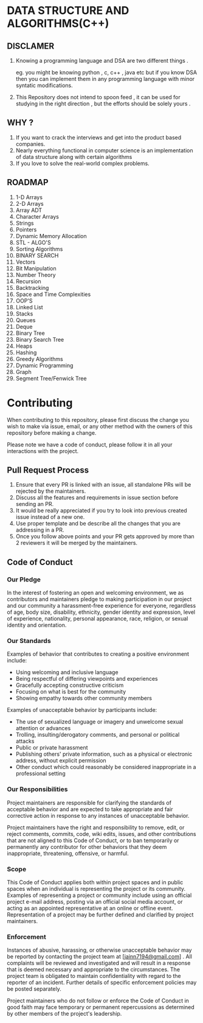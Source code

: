 # DATA STRUCTURE AND ALGORITHMS(C++)

## DISCLAMER
   1. Knowing a programming language and DSA are two different things .

      eg. you might be knowing python , c, c++ , java etc but if you know DSA then you can implement them in any programming language with minor syntatic modifications.

   2. This Repository does not intend to spoon feed , it can be used for studying in the right direction , but the efforts should be solely yours .

## WHY ?
  1. If you want to crack the interviews and get into the product based companies.
  2. Nearly everything functional in computer science is an implementation of data structure along with certain algorithms
  3. If you love to solve the real-world complex problems.


## ROADMAP
  1. 1-D Arrays
  2. 2-D Arrays
  3. Array ADT
  4. Character Arrays
  5. Strings
  6. Pointers
  7. Dynamic Memory Allocation
  8. STL - ALGO'S
  9. Sorting Algorithms
  10. BINARY SEARCH
  11. Vectors
  12. Bit Manipulation
  13. Number Theory
  14. Recursion
  15. Backtracking
  16. Space and Time Complexities
  17. OOP'S
  18. Linked List
  19. Stacks
  20. Queues
  21. Deque
  22. Binary Tree
  23. Binary Search Tree
  24. Heaps
  25. Hashing
  26. Greedy Algorithms
  27. Dynamic Programming
  28. Graph
  29. Segment Tree/Fenwick Tree


  # Contributing

  When contributing to this repository, please first discuss the change you wish to make via issue,
  email, or any other method with the owners of this repository before making a change.

  Please note we have a code of conduct, please follow it in all your interactions with the project.

  ## Pull Request Process

  1. Ensure that every PR is linked with an issue, all standalone PRs will be rejected by the maintainers.
  2. Discuss all the features and requirements in issue section before sending an PR.
  3. It would be really appreciated if you try to look into previous created issue instead of a new one.
  4. Use proper template and be describe all the changes that you are addressing in a PR.
  5. Once you follow above points and your PR gets approved by more than 2 reviewers it will be merged by the maintainers.

  ## Code of Conduct

  ### Our Pledge

  In the interest of fostering an open and welcoming environment, we as
  contributors and maintainers pledge to making participation in our project and
  our community a harassment-free experience for everyone, regardless of age, body
  size, disability, ethnicity, gender identity and expression, level of experience,
  nationality, personal appearance, race, religion, or sexual identity and
  orientation.

  ### Our Standards

  Examples of behavior that contributes to creating a positive environment
  include:

  * Using welcoming and inclusive language
  * Being respectful of differing viewpoints and experiences
  * Gracefully accepting constructive criticism
  * Focusing on what is best for the community
  * Showing empathy towards other community members

  Examples of unacceptable behavior by participants include:

  * The use of sexualized language or imagery and unwelcome sexual attention or
  advances
  * Trolling, insulting/derogatory comments, and personal or political attacks
  * Public or private harassment
  * Publishing others' private information, such as a physical or electronic
    address, without explicit permission
  * Other conduct which could reasonably be considered inappropriate in a
    professional setting

  ### Our Responsibilities

  Project maintainers are responsible for clarifying the standards of acceptable
  behavior and are expected to take appropriate and fair corrective action in
  response to any instances of unacceptable behavior.

  Project maintainers have the right and responsibility to remove, edit, or
  reject comments, commits, code, wiki edits, issues, and other contributions
  that are not aligned to this Code of Conduct, or to ban temporarily or
  permanently any contributor for other behaviors that they deem inappropriate,
  threatening, offensive, or harmful.

  ### Scope

  This Code of Conduct applies both within project spaces and in public spaces
  when an individual is representing the project or its community. Examples of
  representing a project or community include using an official project e-mail
  address, posting via an official social media account, or acting as an appointed
  representative at an online or offline event. Representation of a project may be
  further defined and clarified by project maintainers.

  ### Enforcement

  Instances of abusive, harassing, or otherwise unacceptable behavior may be
  reported by contacting the project team at [jainn7194@gmail.com] . All
  complaints will be reviewed and investigated and will result in a response that
  is deemed necessary and appropriate to the circumstances. The project team is
  obligated to maintain confidentiality with regard to the reporter of an incident.
  Further details of specific enforcement policies may be posted separately.

  Project maintainers who do not follow or enforce the Code of Conduct in good
  faith may face temporary or permanent repercussions as determined by other
  members of the project's leadership.
